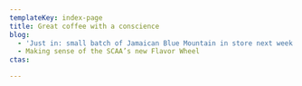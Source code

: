 ```yaml
---
templateKey: index-page
title: Great coffee with a conscience
blog:
  - 'Just in: small batch of Jamaican Blue Mountain in store next week'
  - Making sense of the SCAA’s new Flavor Wheel
ctas:

---
```


